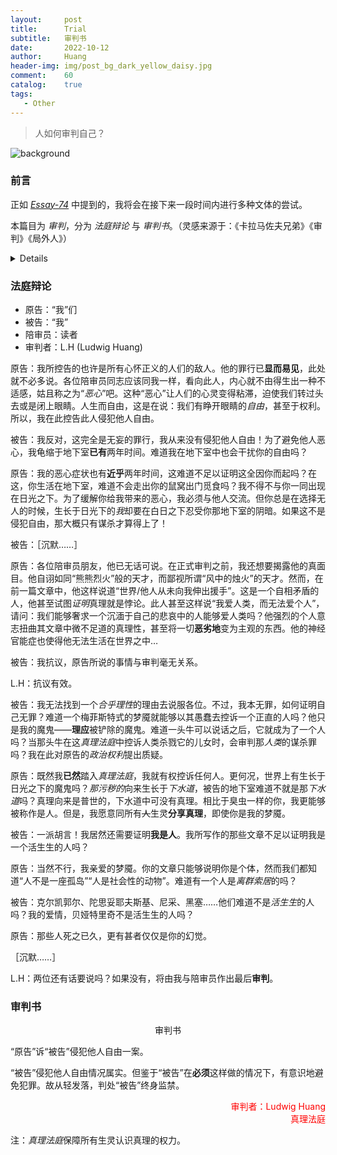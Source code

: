 ```yaml
---
layout:     post
title:      Trial
subtitle:   审判书
date:       2022-10-12
author:     Huang
header-img: img/post_bg_dark_yellow_daisy.jpg
comment:    60
catalog:    true
tags:
   - Other
---
```


> 人如何审判自己？

![background](https://huang-feiyu.github.io/img/post_bg_dark_yellow_daisy.jpg)

### 前言

正如 [*Essay-74*](https://xn--29s704loyd.com/2022/10/09/Essay-74/) 中提到的，我将会在接下来一段时间内进行多种文体的尝试。

本篇目为 *审判*，分为 *法庭辩论* 与 *审判书*。（灵感来源于：《卡拉马佐夫兄弟》《审判》《局外人》）

<details>写作途中，读了《卡拉马佐夫兄弟》中伊万与其魔鬼交流的部分。深感自己的浅薄。构思与写作均完成于软件工程课程，感谢软件工程老师的不点名。</details>

### 法庭辩论

* 原告：“我”们
* 被告：“我”
* 陪审员：读者
* 审判者：L.H (Ludwig Huang)

原告：我所控告的也许是所有心怀正义的人们的敌人。他的罪行已**显而易见**，此处就不必多说。各位陪审员同志应该同我一样，看向此人，内心就不由得生出一种不适感，姑且称之为“*恶心*”吧。这种“恶心”让人们的心灵变得粘滞，迫使我们转过头去或是闭上眼睛。人生而自由，这是在说：我们有睁开眼睛的*自由*，甚至于权利。所以，我在此控告此人侵犯他人自由。

被告：我反对，这完全是无妄的罪行，我从来没有侵犯他人自由！为了避免他人恶心，我龟缩于地下室**已有**两年时间。难道我在地下室中也会干扰你的自由吗？

原告：我的恶心症状也有**近乎**两年时间，这难道不足以证明这全因你而起吗？在这，你生活在地下室，难道不会走出你的鼠窝出门觅食吗？我不得不与你一同出现在日光之下。为了缓解你给我带来的恶心，我必须与他人交流。但你总是在选择无人的时候，生长于日光下的*我*却要在白日之下忍受你那地下室的阴暗。如果这不是侵犯自由，那大概只有谋杀才算得上了！

被告：［沉默……］

原告：各位陪审员朋友，他已无话可说。在正式审判之前，我还想要揭露他的真面目。他自诩如同“熊熊烈火”般的天才，而鄙视所谓“风中的烛火”的天才。然而，在前一篇文章中，他这样说道“世界/他人从未向我伸出援手”。这是一个自相矛盾的人，他甚至试图*证明*真理就是悖论。此人甚至这样说“我爱人类，而无法爱个人”，请问：我们能够奢求一个沉湎于自己的悲哀中的人能够爱人类吗？他强烈的个人意志扭曲其文章中微不足道的真理性，甚至将一切**恶劣地**变为主观的东西。他的神经官能症也使得他无法生活在世界之中…

被告：我抗议，原告所说的事情与审判毫无关系。

L.H：抗议有效。

被告：我无法找到一个*合乎理性*的理由去说服各位。不过，我本无罪，如何证明自己无罪？难道一个梅菲斯特式的梦魇就能够以其愚蠢去控诉一个正直的人吗？他只是我的魔鬼——**理应**被铲除的魔鬼。难道一头牛可以说话之后，它就成为了一个人吗？当那头牛在这*真理法庭*中控诉人类杀戮它的儿女时，会审判那*人类*的谋杀罪吗？我在此对原告的*政治权利*提出质疑。

原告：既然我**已然**踏入*真理法庭*，我就有权控诉任何人。更何况，世界上有生长于日光之下的魔鬼吗？*那污秽的*向来生长于*下水道*，被告的地下室难道不就是那*下水道*吗？真理向来是普世的，下水道中可没有真理。相比于臭虫一样的你，我更能够被称作是人。但是，我愿意同所有<s>人</s>生灵**分享真理**，即使你是我的梦魇。

被告：一派胡言！我居然还需要证明**我是人**。我所写作的那些文章不足以证明我是一个活生生的人吗？

原告：当然不行，我亲爱的梦魇。你的文章只能够说明你是个体，然而我们都知道“人不是一座孤岛”“人是社会性的动物”。难道有一个人是*离群索居*的吗？

被告：克尔凯郭尔、陀思妥耶夫斯基、尼采、黑塞……他们难道不是*活生生*的人吗？我的爱情，贝娅特里奇不是活生生的人吗？

原告：那些人死之已久，更有甚者仅仅是你的幻觉。

［沉默……］

L.H：两位还有话要说吗？如果没有，将由我与陪审员作出最后**审判**。

### 审判书

<center>审判书</center>

“原告”诉“被告”侵犯他人自由一案。

“被告”侵犯他人自由情况属实。但鉴于“被告”在**必须**这样做的情况下，有意识地避免犯罪。故从轻发落，判处“被告”终身监禁。

<p align="right"><font color="red">审判者：Ludwig Huang<br/>真理法庭</font></p>

注：*真理法庭*保障所有生灵认识真理的权力。

